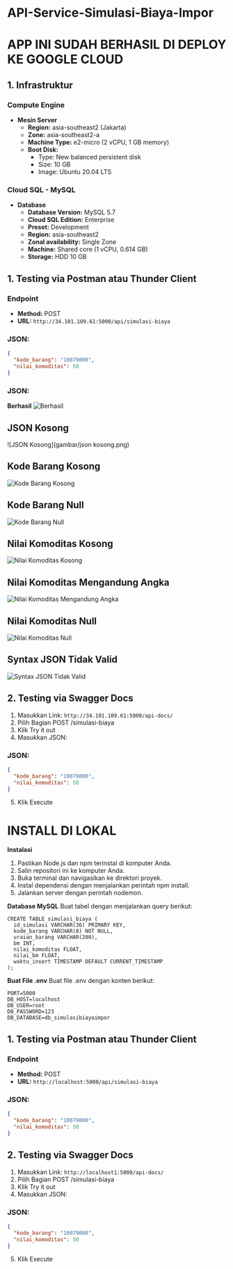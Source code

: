# API-Service-Simulasi-Biaya-Impor

# APP INI SUDAH BERHASIL DI DEPLOY KE GOOGLE CLOUD

## 1. Infrastruktur

### Compute Engine
- **Mesin Server**
  - **Region:** asia-southeast2 (Jakarta)
  - **Zone:** asia-southeast2-a
  - **Machine Type:** e2-micro (2 vCPU, 1 GB memory)
  - **Boot Disk:** 
    - Type: New balanced persistent disk 
    - Size: 10 GB 
    - Image: Ubuntu 20.04 LTS

### Cloud SQL - MySQL
- **Database**
  - **Database Version:** MySQL 5.7
  - **Cloud SQL Edition:** Enterprise
  - **Preset:** Development
  - **Region:** asia-southeast2
  - **Zonal availability:** Single Zone
  - **Machine:** Shared core (1 vCPU, 0.614 GB)
  - **Storage:** HDD 10 GB

## 1. Testing via Postman atau Thunder Client

### Endpoint
- **Method:** POST 
- **URL:** `http://34.101.109.61:5000/api/simulasi-biaya`

### JSON:
```json
{
  "kode_barang": "10079000",
  "nilai_komoditas": 50
}
```

### JSON:
**Berhasil**
![Berhasil](gambar/berhasil.png)

## **JSON Kosong**
![JSON Kosong](gambar/json kosong.png)

## **Kode Barang Kosong**
![Kode Barang Kosong](gambar/kode-barang-kosong.png)

## **Kode Barang Null**
![Kode Barang Null](gambar/kode-barang-null.png)

## **Nilai Komoditas Kosong**
![Nilai Komoditas Kosong](gambar/nilai-komoditas-kosong.png)

## **Nilai Komoditas Mengandung Angka**
![Nilai Komoditas Mengandung Angka](gambar/nilai-komoditas-mengandung-angka.png)

## **Nilai Komoditas Null**
![Nilai Komoditas Null](gambar/nilai-komoditas-null.png)

## **Syntax JSON Tidak Valid**
![Syntax JSON Tidak Valid](gambar/syntax-json-tidak-valid.png)

## 2. Testing via Swagger Docs

1. Masukkan Link: `http://34.101.109.61:5000/api-docs/`
2. Pilih Bagian POST /simulasi-biaya
3. Klik Try it out
4. Masukkan JSON:
### JSON:
```json
{
  "kode_barang": "10079000",
  "nilai_komoditas": 50
}
```
5. Klik Execute


# INSTALL DI LOKAL

**Instalasi**
1. Pastikan Node.js dan npm terinstal di komputer Anda.
2. Salin repositori ini ke komputer Anda.
3. Buka terminal dan navigasikan ke direktori proyek.
4. Instal dependensi dengan menjalankan perintah npm install.
5. Jalankan server dengan perintah nodemon.

**Database MySQL**
Buat tabel dengan menjalankan query berikut:
```
CREATE TABLE simulasi_biaya (
  id_simulasi VARCHAR(36) PRIMARY KEY,
  kode_barang VARCHAR(8) NOT NULL,
  uraian_barang VARCHAR(200),
  bm INT,
  nilai_komoditas FLOAT,
  nilai_bm FLOAT,
  waktu_insert TIMESTAMP DEFAULT CURRENT_TIMESTAMP
);
```
**Buat File .env**
Buat file .env dengan konten berikut:
```
PORT=5000
DB_HOST=localhost
DB_USER=root
DB_PASSWORD=123
DB_DATABASE=db_simulasibiayaimpor
```

## 1. Testing via Postman atau Thunder Client

### Endpoint
- **Method:** POST 
- **URL:** `http://localhost:5000/api/simulasi-biaya`

### JSON:
```json
{
  "kode_barang": "10079000",
  "nilai_komoditas": 50
}
```

## 2. Testing via Swagger Docs

1. Masukkan Link: `http://localhost1:5000/api-docs/`
2. Pilih Bagian POST /simulasi-biaya
3. Klik Try it out
4. Masukkan JSON:
### JSON:
```json
{
  "kode_barang": "10079000",
  "nilai_komoditas": 50
}
```
5. Klik Execute
